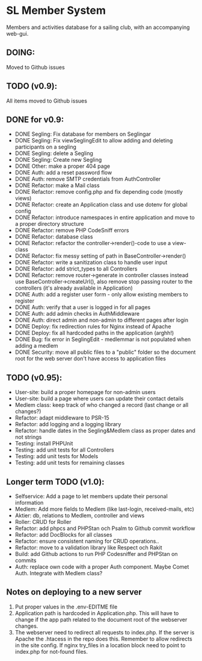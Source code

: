 # SL Member System
Members and activities database for a sailing club, with an accompanying web-gui.  

## DOING:
Moved to Github issues

## TODO (v0.9): 
All items moved to Github issues

## DONE for v0.9: 
* DONE Segling: Fix database for members on Seglingar
* DONE Segling: Fix viewSeglingEdit to allow adding and deleting participants on a segling
* DONE Segling: delete a Segling
* DONE Segling: Create new Segling
* DONE Other: make a proper 404 page
* DONE Auth: add a reset password flow
* DONE Auth: remove SMTP credentials from AuthController
* DONE Refactor: make a Mail class
* DONE Refactor: remove config.php and fix depending code (mostly views)
* DONE Refactor: create an Application class and use dotenv for global config
* DONE Refactor: introduce namespaces in entire application and move to a proper directory structure
* DONE Refactor: remove PHP CodeSniff errors
* DONE Refactor: database class
* DONE Refactor: refactor the controller->render()-code to use a view-class
* DONE Refactor: fix messy setting of path in BaseController->render()
* DONE Refactor: write a sanitization class to handle user input
* DONE Refactor: add strict_types to all Controllers
* DONE Refactor: remove router->generate in controller classes instead use BaseController->createUrl(), 
       also remove stop passing router to the controllers (it's already available in Application)
* DONE Auth: add a register user form - only allow existing members to register
* DONE Auth: verify that a user is logged in for all pages
* DONE Auth: add admin checks in AuthMiddleware
* DONE Auth: direct admin and non-admin to different pages after login
* DONE Deploy: fix redirection rules for Nginx instead of Apache
* DONE Deploy: fix all hardcoded paths in the application (arghh!)
* DONE Bug: fix error in SeglingEdit - medlemmar is not populated when adding a medlem
* DONE Security: move all public files to a "public" folder so the document root for the web server don't have access to application files


## TODO (v0.95): 
* User-site: build a proper homepage for non-admin users
* User-site: build a page where users can update their contact details
* Medlem class: keep track of who changed a record (last change or all changes?)
* Refactor: adapt middleware to PSR-15
* Refactor: add logging and a logging library
* Refactor: handle dates in the Segling&Medlem class as proper dates and not strings
* Testing: install PHPUnit
* Testing: add unit tests for all Controllers
* Testing: add unit tests for Models
* Testing: add unit tests for remaining classes

## Longer term TODO (v1.0): 
* Selfservice: Add a page to let members update their personal information
* Medlem: Add more fields to Medlem (like last-login, received-mails, etc)
* Aktier: db, relations to Medlem, controller and views
* Roller: CRUD for Roller
* Refactor: add phpcs and PHPStan och Psalm to Github commit workflow
* Refactor: add DocBlocks for all classes
* Refactor: ensure consistent naming for CRUD operations..
* Refactor: move to a validation library like Respect och Rakit
* Build: add Github actions to run PHP Codesniffer and PHPStan on commits
* Auth: replace own code with a proper Auth component. Maybe Comet Auth. Integrate with Medlem class?

## Notes on deploying to a new server
1. Put proper values in the .env-EDITME file
2. Application path is hardcoded in Application.php. This will have to change
   if the app path related to the document root of the webserver changes. 
3. The webserver need to redirect all requests to index.php. If the server is Apache
   the .htacess in the repo does this. Remember to allow redirects in the site config. 
   If nginx try_files in a location block need to point to index.php for not-found files. 

